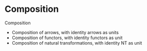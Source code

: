 # Composition

Composition
- Composition of arrows, with identity arrows as units
- Composition of functors, with identity functors as unit
- Composition of natural transformations, with identity NT as unit
